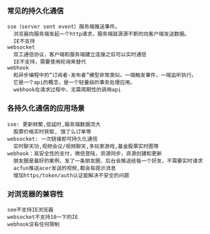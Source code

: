 ### 常见的持久化通信
    sse（server sent event）服务端推送事件。
      浏览器向服务端发起一个http请求，服务端就源源不断的向客户端发送数据。
      IE不支持
    websocket
      双工通信协议，客户端和服务端建立连接之后可以实时通信
      IE不支持，需要使用轮询来替代
    webhook
      和异步编程中的“订阅者-发布者”模型非常类似。一端触发事件，一端监听执行。
      它是一个api的概念，是一个轻量级的事务处理应用。
      webhook在请求过程中，无需周期性的调用api


### 各持久化通信的应用场景
    sse: 更新频繁,低延时,服务端数据流大
      股票价格实时获取, 饿了么订单等
    websocket: 一次链接即可持久化通信
      实时聊天功,视频会议/视频聊天,多玩家游戏,基金股票实时图等
    webhook：高安全性的支付，微信登陆，资源同步，资源创建和更新
      朋友圈是最好的案例，发了一条朋友圈，后台会推送给每一个好友，不需要实时请求
      acfun推送acer发送的视频,都会有提示消息
      增加https/token/auth认证能解决不安全的问题

### 对浏览器的兼容性
    see不支持IE浏览器
    websocket不支持10一下的IE
    webhook没有任何限制
